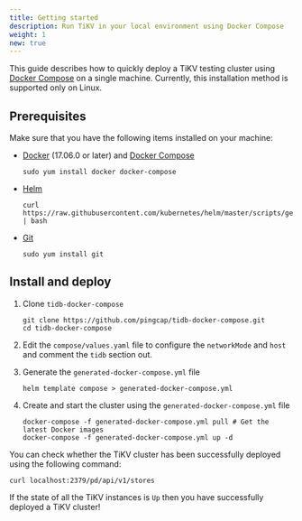 ```yaml
---
title: Getting started
description: Run TiKV in your local environment using Docker Compose
weight: 1
new: true
---
```


This guide describes how to quickly deploy a TiKV testing cluster using [Docker Compose](https://docs.docker.com/compose/) on a single machine. Currently, this installation method is supported only on Linux.

## Prerequisites

Make sure that you have the following items installed on your machine:

* [Docker](https://docker.com) (17.06.0 or later) and [Docker Compose](https://docs.docker.com/compose/)

    ```shell
    sudo yum install docker docker-compose
    ```

* [Helm](https://helm.sh/)

    ```shell
    curl https://raw.githubusercontent.com/kubernetes/helm/master/scripts/get | bash
    ```

* [Git](https://git-scm.com/)

    ```shell
    sudo yum install git
    ```

## Install and deploy

1. Clone `tidb-docker-compose`

    ```shell
    git clone https://github.com/pingcap/tidb-docker-compose.git
    cd tidb-docker-compose
    ```
1. Edit the `compose/values.yaml` file to configure the `networkMode` and `host` and comment the `tidb` section out.

1. Generate the `generated-docker-compose.yml` file

    ```shell
    helm template compose > generated-docker-compose.yml
    ```

1. Create and start the cluster using the `generated-docker-compose.yml` file

    ```shell
    docker-compose -f generated-docker-compose.yml pull # Get the latest Docker images
    docker-compose -f generated-docker-compose.yml up -d
    ```

You can check whether the TiKV cluster has been successfully deployed using the following command:

```shell
curl localhost:2379/pd/api/v1/stores
```

If the state of all the TiKV instances is `Up` then you have successfully deployed a TiKV cluster!
